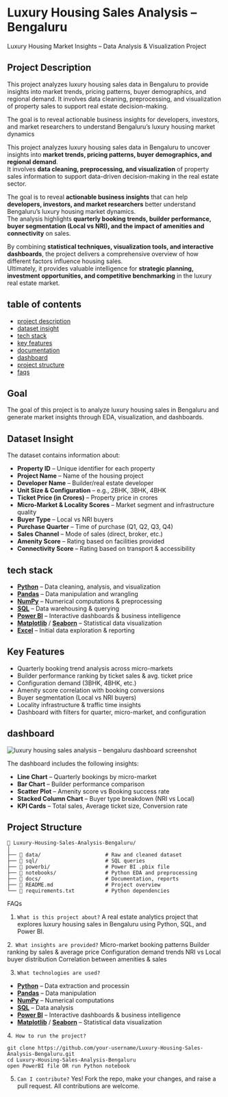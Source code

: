 # Luxury Housing Sales Analysis – Bengaluru

Luxury Housing Market Insights – Data Analysis & Visualization Project

## Project Description
This project analyzes luxury housing sales data in Bengaluru to provide insights into market trends, pricing patterns, buyer demographics, and regional demand. It involves data cleaning, preprocessing, and visualization of property sales to support real estate decision-making.

The goal is to reveal actionable business insights for developers, investors, and market researchers to understand Bengaluru’s luxury housing market dynamics

This project analyzes luxury housing sales data in Bengaluru to uncover insights into **market trends, pricing patterns, buyer demographics, and regional demand**.  
It involves **data cleaning, preprocessing, and visualization** of property sales information to support data-driven decision-making in the real estate sector.  

The goal is to reveal **actionable business insights** that can help **developers, investors, and market researchers** better understand Bengaluru’s luxury housing market dynamics.  
The analysis highlights **quarterly booking trends, builder performance, buyer segmentation (Local vs NRI), and the impact of amenities and connectivity** on sales.  

By combining **statistical techniques, visualization tools, and interactive dashboards**, the project delivers a comprehensive overview of how different factors influence housing sales.  
Ultimately, it provides valuable intelligence for **strategic planning, investment opportunities, and competitive benchmarking** in the luxury real estate market.  


## table of contents
- [project description](#project-description)
- [dataset insight](#dataset-insight)
- [tech stack](#tech-stack)
- [key features](#key-features)
- [documentation](#documentation)
- [dashboard](#dashboard)
- [project structure](#project-structure)
- [faqs](#faqs)


## Goal
The goal of this project is to analyze luxury housing sales in Bengaluru and generate market insights through EDA, visualization, and dashboards.

## Dataset Insight  

The dataset contains information about:  

- **Property ID** – Unique identifier for each property  
- **Project Name** – Name of the housing project  
- **Developer Name** – Builder/real estate developer  
- **Unit Size & Configuration** – e.g., 2BHK, 3BHK, 4BHK  
- **Ticket Price (in Crores)** – Property price in crores  
- **Micro-Market & Locality Scores** – Market segment and infrastructure quality  
- **Buyer Type** – Local vs NRI buyers  
- **Purchase Quarter** – Time of purchase (Q1, Q2, Q3, Q4)  
- **Sales Channel** – Mode of sales (direct, broker, etc.)  
- **Amenity Score** – Rating based on facilities provided  
- **Connectivity Score** – Rating based on transport & accessibility  


## tech stack  

- [**Python**](https://www.python.org/) – Data cleaning, analysis, and visualization  
- [**Pandas**](https://pandas.pydata.org/) – Data manipulation and wrangling  
- [**NumPy**](https://numpy.org/) – Numerical computations & preprocessing  
- [**SQL**](https://www.mysql.com/) – Data warehousing & querying  
- [**Power BI**](https://powerbi.microsoft.com/) – Interactive dashboards & business intelligence  
- [**Matplotlib**](https://matplotlib.org/) / [**Seaborn**](https://seaborn.pydata.org/) – Statistical data visualization  
- [**Excel**](https://www.microsoft.com/microsoft-365/excel) – Initial data exploration & reporting  


## Key Features

- Quarterly booking trend analysis across micro-markets
- Builder performance ranking by ticket sales & avg. ticket price
- Configuration demand (3BHK, 4BHK, etc.)
- Amenity score correlation with booking conversions
- Buyer segmentation (Local vs NRI buyers)
- Locality infrastructure & traffic time insights
- Dashboard with filters for quarter, micro-market, and configuration

## dashboard  

![luxury housing sales analysis – bengaluru dashboard screenshot](add-image-link-here)  

The dashboard includes the following insights:  

- **Line Chart** – Quarterly bookings by micro-market  
- **Bar Chart** – Builder performance comparison  
- **Scatter Plot** – Amenity score vs Booking success rate  
- **Stacked Column Chart** – Buyer type breakdown (NRI vs Local)  
- **KPI Cards** – Total sales, Average ticket size, Conversion rate  


## Project Structure
```
📁 Luxury-Housing-Sales-Analysis-Bengaluru/
│
├── 📂 data/                     # Raw and cleaned dataset
├── 📂 sql/                      # SQL queries
├── 📂 powerbi/                  # Power BI .pbix file
├── 📂 notebooks/                # Python EDA and preprocessing
├── 📂 docs/                     # Documentation, reports
├── 📄 README.md                 # Project overview
└── 📄 requirements.txt          # Python dependencies
```

FAQs

1. `What is this project about?`
A real estate analytics project that explores luxury housing sales in Bengaluru using Python, SQL, and Power BI.

2.` What insights are provided?`
Micro-market booking patterns
Builder ranking by sales & average price
Configuration demand trends
NRI vs Local buyer distribution
Correlation between amenities & sales

3. `What technologies are used?`
- [**Python**](https://www.python.org/) – Data extraction and processin  
- [**Pandas**](https://pandas.pydata.org/) – Data manipulation  
- [**NumPy**](https://numpy.org/) – Numerical computations 
- [**SQL**](https://www.mysql.com/) – Data analysis  
- [**Power BI**](https://powerbi.microsoft.com/) – Interactive dashboards & business intelligence  
- [**Matplotlib**](https://matplotlib.org/) / [**Seaborn**](https://seaborn.pydata.org/) – Statistical data visualization 

4.` How to run the project?`

```
git clone https://github.com/your-username/Luxury-Housing-Sales-Analysis-Bengaluru.git
cd Luxury-Housing-Sales-Analysis-Bengaluru
open PowerBI file OR run Python notebook
```
5. `Can I contribute?`
Yes! Fork the repo, make your changes, and raise a pull request. All contributions are welcome.













